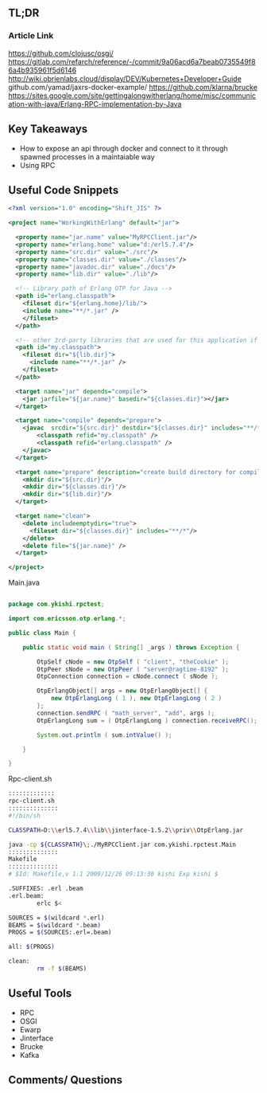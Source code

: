 ## TL;DR

### Article Link
https://github.com/clojusc/osgi/
https://gitlab.com/refarch/reference/-/commit/9a06acd6a7beab0735549f86a4b935961f5d6146
http://wiki.obrienlabs.cloud/display/DEV/Kubernetes+Developer+Guide
github.com/yamad/jaxrs-docker-example/
https://github.com/klarna/brucke
https://sites.google.com/site/gettingalongwitherlang/home/misc/communication-with-java/Erlang-RPC-implementation-by-Java

## Key Takeaways
* How to expose an api through docker and connect to it through spawned processes in a maintaiable way
* Using RPC

## Useful Code Snippets
```xml
<?xml version="1.0" encoding="Shift_JIS" ?>

<project name="WorkingWithErlang" default="jar">

  <property name="jar.name" value="MyRPCClient.jar"/>
  <property name="erlang.home" value="d:/erl5.7.4"/>
  <property name="src.dir" value="./src"/>
  <property name="classes.dir" value="./classes"/>
  <property name="javadoc.dir" value="./docs"/>
  <property name="lib.dir" value="./lib"/>

  <!-- Library path of Erlang OTP for Java -->
  <path id="erlang.classpath">
    <fileset dir="${erlang.home}/lib/">
    <include name="**/*.jar" />
    </fileset>
  </path>

  <!-- other 3rd-party libraries that are used for this application if required -->
  <path id="my.classpath">
    <fileset dir="${lib.dir}">
      <include name="**/*.jar" />
    </fileset>
  </path>

  <target name="jar" depends="compile">
    <jar jarfile="${jar.name}" basedir="${classes.dir}"></jar>
  </target>

  <target name="compile" depends="prepare">
    <javac  srcdir="${src.dir}" destdir="${classes.dir}" includes="**/*.java">
        <classpath refid="my.classpath" />
        <classpath refid="erlang.classpath" />
    </javac>
  </target>

  <target name="prepare" description="create build directory for compiler output">
    <mkdir dir="${src.dir}"/>
    <mkdir dir="${classes.dir}"/>
    <mkdir dir="${lib.dir}"/>
  </target>

  <target name="clean">
    <delete includeemptydirs="true">
      <fileset dir="${classes.dir}" includes="**/*"/>
    </delete>
    <delete file="${jar.name}" />
  </target>

</project>
```
Main.java
```java

package com.ykishi.rpctest;

import com.ericsson.otp.erlang.*;

public class Main {

    public static void main ( String[] _args ) throws Exception {

        OtpSelf cNode = new OtpSelf ( "client", "theCookie" );
        OtpPeer sNode = new OtpPeer ( "server@ragtime-8192" );
        OtpConnection connection = cNode.connect ( sNode );

        OtpErlangObject[] args = new OtpErlangObject[] {
            new OtpErlangLong ( 1 ), new OtpErlangLong ( 2 )
        };
        connection.sendRPC ( "math_server", "add", args );
        OtpErlangLong sum = ( OtpErlangLong ) connection.receiveRPC();

        System.out.println ( sum.intValue() );

    }

}
```
Rpc-client.sh
```sh
:::::::::::::
rpc-client.sh
::::::::::::::
#!/bin/sh

CLASSPATH=D:\\erl5.7.4\\lib\\jinterface-1.5.2\\priv\\OtpErlang.jar

java -cp ${CLASSPATH}\;./MyRPCClient.jar com.ykishi.rpctest.Main
::::::::::::::
Makefile
::::::::::::::
# $Id: Makefile,v 1.1 2009/12/26 09:13:30 kishi Exp kishi $

.SUFFIXES: .erl .beam
.erl.beam:
        erlc $<

SOURCES = $(wildcard *.erl)
BEAMS = $(wildcard *.beam)
PROGS = $(SOURCES:.erl=.beam)

all: $(PROGS)

clean:
        rm -f $(BEAMS)
```
## Useful Tools
* RPC 
* OSGI
* Ewarp
* Jinterface
* Brucke
* Kafka

## Comments/ Questions

